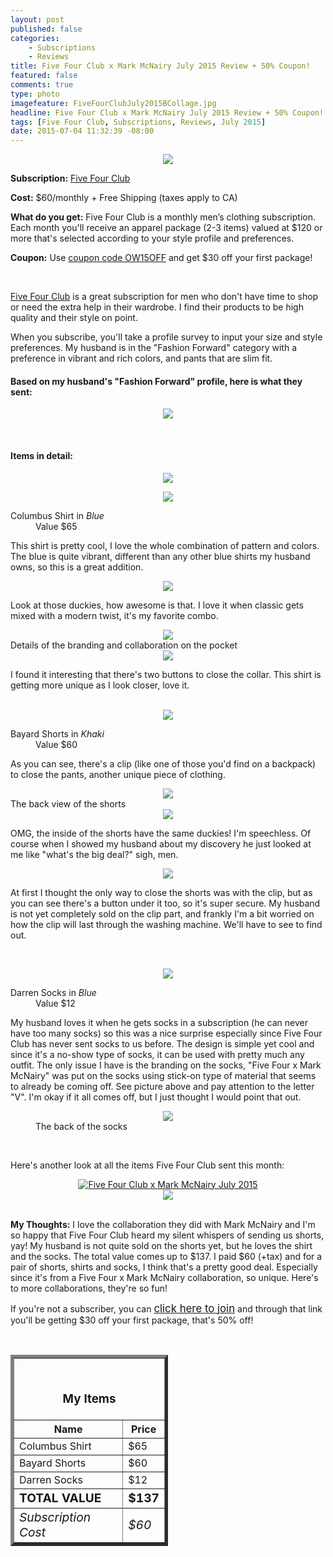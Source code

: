 ```yaml
---
layout: post
published: false
categories: 
    - Subscriptions
    - Reviews
title: Five Four Club x Mark McNairy July 2015 Review + 50% Coupon!
featured: false
comments: true
type: photo
imagefeature: FiveFourClubJuly2015BCollage.jpg
headline: Five Four Club x Mark McNairy July 2015 Review + 50% Coupon!
tags: [Five Four Club, Subscriptions, Reviews, July 2015]
date: 2015-07-04 11:32:39 -08:00
---
```


<center><img src='/images/FiveFourClubJuly2015BPackage.jpg'></center>
<p><b>Subscription:</b> <a href="https://www.fivefourclub.com/getstarted?referrer=RE731318" target="_blank">Five Four Club</a></p>
<p><b>Cost:</b> $60/monthly + Free Shipping (taxes apply to CA)</p>
<p><b>What do you get:</b> Five Four Club is a monthly men’s clothing subscription. Each month you'll receive an apparel package (2-3 items) valued at $120 or more that's selected according to your style profile and preferences.</p>
<p><b>Coupon:</b> Use <a href="https://www.fivefourclub.com/getstarted?referrer=RE731318" target="_blank">coupon code OW15OFF</a> and get $30 off your first package!</p>
<br>

<p><a href="https://www.fivefourclub.com/getstarted?referrer=RE731318" target="_blank">Five Four Club</a> is a great subscription for men who don't have time to shop or need the extra help in their wardrobe. I find their products to be high quality and their style on point.</p>

<p>When you subscribe, you'll take a profile survey to input your size and style preferences. My husband is in the "Fashion Forward" category with a preference in vibrant and rich colors, and pants that are slim fit.</p>

<H4>Based on my husband's "Fashion Forward" profile, here is what they sent:</H4>
<p><center><img src='/images/FiveFourClubJuly2015BItems.jpg'></center></p>
<br>

<H4>Items in detail:</H4>
<p><center><img src='/images/FiveFourClubJuly2015BShirt.jpg'></center></p>
<center><img src='/images/FiveFourClubJuly2015BShirt1.jpg'></center>
<DL>
<DT>Columbus Shirt in <i>Blue</i></DT>
<DD>Value $65</DD>
</DL>

<p>This shirt is pretty cool, I love the whole combination of pattern and colors. The blue is quite vibrant, different than any other blue shirts my husband owns, so this is a great addition.</p>

<center><img src='/images/FiveFourClubJuly2015BShirt2.jpg'></center>
<p>Look at those duckies, how awesome is that. I love it when classic gets mixed with a modern twist, it's my favorite combo.</p>

<center><img src='/images/FiveFourClubJuly2015BShirt3.jpg'></center>
<figcaption>Details of the branding and collaboration on the pocket</figcaption>

<center><img src='/images/FiveFourClubJuly2015BShirt4.jpg'></center>
<p>I found it interesting that there's two buttons to close the collar. This shirt is getting more unique as I look closer, love it.</p>
<br>

<center><img src='/images/FiveFourClubJuly2015BShorts.jpg'></center>
<DL>
<DT>Bayard Shorts in <i>Khaki</i></DT>
<DD>Value $60</DD>
</DL>

<p>As you can see, there's a clip (like one of those you'd find on a backpack) to close the pants, another unique piece of clothing.</p> 

<center><img src='/images/FiveFourClubJuly2015BShorts2.jpg'></center>
<figcaption>The back view of the shorts</figcaption>

<center><img src='/images/FiveFourClubJuly2015BShorts3.jpg'></center>
<p>OMG, the inside of the shorts have the same duckies! I'm speechless. Of course when I showed my husband about my discovery he just looked at me like "what's the big deal?" sigh, men.</p>

<center><img src='/images/FiveFourClubJuly2015BShorts4.jpg'></center>
<p>At first I thought the only way to close the shorts was with the clip, but as you can see there's a button under it too, so it's super secure. My husband is not yet completely sold on the clip part, and frankly I'm a bit worried on how the clip will last through the washing machine. We'll have to see to find out.</p>
<br>

<p><center><img src='/images/FiveFourClubJuly2015BSocks.jpg'></center></p>
<DL>
<DT>Darren Socks in <i>Blue</i></DT>
<DD>Value $12</DD>
</DL>

<p>My husband loves it when he gets socks in a subscription (he can never have too many socks) so this was a nice surprise especially since Five Four Club has never sent socks to us before. The design is simple yet cool and since it's a no-show type of socks, it can be used with pretty much any outfit. The only issue I have is the branding on the socks, "Five Four x Mark McNairy" was put on the socks using stick-on type of material that seems to already be coming off. See picture above and pay attention to the letter "V". I'm okay if it all comes off, but I just thought I would point that out.</p>
<figure>
      <center><img src='/images/FiveFourClubJuly2015BSocks2.jpg'></center>
      <figcaption>The back of the socks</figcaption>
</figure>
<br>

<p>Here's another look at all the items Five Four Club sent this month:</p>
<center><a href="https://www.ruelala.com/invite/whatsupmailbox" target="_blank">
<img src="/images/FiveFourClubJuly2015BCollage.jpg" border="0" style="border:none;max-width:100%;" alt="Five Four Club x Mark McNairy July 2015" />
</a></center>

<center><img src='/images/FiveFourClubJuly2015BCollage.jpg'></center>
<br>

<p><i class="icon-exclamation-sign"></i><b> My Thoughts:</b> I love the collaboration they did with Mark McNairy and I'm so happy that Five Four Club heard my silent whispers of sending us shorts, yay! My husband is not quite sold on the shorts yet, but he loves the shirt and the socks. The total value comes up to $137. I paid $60 (+tax) and for a pair of shorts, shirts and socks, I think that's a pretty good deal. Especially since it's from a Five Four x Mark McNairy collaboration, so unique. Here's to more collaborations, they're so fun!</p>

<p>If you're not a subscriber, you can <a href="http://fivefourclub.7eer.net/c/164125/122548/2570" target="_blank"><big>click here to join</big></a> and through that link you'll be getting $30 off your first package, that's 50% off!</p>
<br>

<TABLE  BORDER="5" style="width:50%">
   <TR>
      <TH COLSPAN="2">
         <H3><BR><center>My Items</center></H3>
      </TH>
   </TR>
      <TH>Name</TH>
      <TH>Price</TH>
  <TR>
      <TD>Columbus Shirt</TD>
      <TD>$65</TD>
   </TR>
   <TR>
      <TD>Bayard Shorts</TD>
      <TD>$60</TD>
   </TR>
   <TR>
      <TD>Darren Socks</TD>
      <TD>$12</TD>
   </TR>
   <TR>
      <TD><b><big>TOTAL VALUE</big></b></TD>
      <TD><b><big>$137</big></b></TD>
   </TR>
   <TR>
      <TD><i><big>Subscription Cost</big></i></TD>
      <TD><i><big>$60</big></i></TD>
   </TR>
</TABLE>
